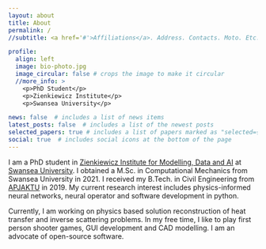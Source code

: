 ```yaml
---
layout: about
title: About
permalink: /
//subtitle: <a href='#'>Affiliations</a>. Address. Contacts. Moto. Etc.

profile:
  align: left
  image: bio-photo.jpg
  image_circular: false # crops the image to make it circular
  //more_info: >
    <p>PhD Student</p>
    <p>Zienkiewicz Institute</p>
    <p>Swansea University</p>

news: false  # includes a list of news items
latest_posts: false  # includes a list of the newest posts
selected_papers: true # includes a list of papers marked as "selected={true}"
social: true  # includes social icons at the bottom of the page
---
```


I am a PhD student in [Zienkiewicz Institute for Modelling, Data and AI](https://www.swansea.ac.uk/science-and-engineering/research/zienkiewicz-institute-for-modelling-data-ai/) at [Swansea University](https://www.swansea.ac.uk/). I obtained a M.Sc. in Computational Mechanics from Swansea University in 2021. I received my B.Tech. in Civil Engineering from [APJAKTU](https://aktu.ac.in/) in 2019. My current research interest includes physics-informed neural networks, neural operator and software development in python.

Currently, I am working on physics based solution reconstruction of heat transfer and inverse scattering problems. In my free time, I like to play first person shooter games, GUI development and CAD modelling. I am an advocate of open-source software.
